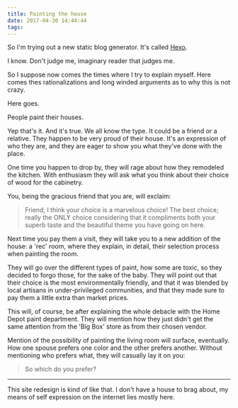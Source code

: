 ```yaml
---
title: Painting the house
date: 2017-04-30 14:44:44
tags:
---
```


So I'm trying out a new static blog generator. It's called [Hexo](https://hexo.io).

I know. Don't judge me, imaginary reader that judges me.

So I suppose now comes the times where I try to explain myself. Here comes thes rationalizations and long winded arguments as to why this is not crazy.

Here goes.

People paint their houses.

Yep that's it. And it's true. We all know the type. It could be a friend or a relative. They happen to be very proud of their house. It's an expression of who they are, and they are eager to show you what they've done with the place.

One time you happen to drop by, they will rage about how they remodeled the kitchen. With enthusiasm they will ask what you think about their choice of wood for the cabinetry.

You, being the gracious friend that you are, will exclaim:

> Friend, I think your choice is a marvelous choice! The best choice; really the ONLY choice considering that it compliments both your superb taste and the beautiful theme you have going on here.

Next time you pay them a visit, they will take you to a new addition of the house: a 'rec' room, where they explain, in detail, their selection process when painting the room.

They will go over the different types of paint, how some are toxic, so they decided to forgo those, for the sake of the baby. They will point out that their choice is the most environmentally friendly, and that it was blended by local artisans in under-privileged communities, and that they made sure to pay them a little extra than market prices.

This will, of course, be after explaining the whole debacle with the Home Depot paint department. They will mention how they just didn't get the same attention from the 'Big Box' store as from their chosen vendor.

Mention of the possibility of painting the living room will surface, eventually. How one spouse prefers one color and the other prefers another. Without mentioning who prefers what, they will casually lay it on you:

> So which do you prefer?

---

This site redesign is kind of like that. I don't have a house to brag about, my means of self expression on the internet lies mostly here.
